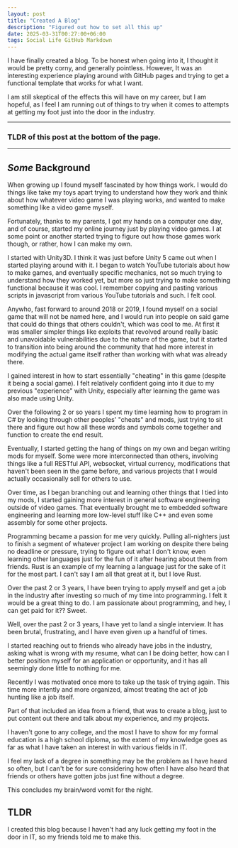 ```yaml
---
layout: post
title: "Created A Blog"
description: "Figured out how to set all this up"
date: 2025-03-31T00:27:00+06:00
tags: Social Life GitHub Markdown
---
```


I have finally created a blog. To be honest when going into it, I thought it would be pretty corny, and generally pointless.
However, It was an interesting experience playing around with GitHub pages and trying to get a functional template that works for what I want.

I am still skeptical of the effects this will have on my career, but I am hopeful, as I feel I am running out of things to try when it comes to attempts at getting my foot just into the door in the industry.

---
### TLDR of this post at the bottom of the page.

---

## *Some* Background

When growing up I found myself fascinated by how things work. I would do things like take my toys apart trying to understand how they work and think about how whatever video game I was playing works, and wanted to make something like a video game myself.

Fortunately, thanks to my parents, I got my hands on a computer one day, and of course, started my online journey just by playing video games. I at some point or another started trying to figure out how those games work though, or rather, how I can make my own.

I started with Unity3D. I think it was just before Unity 5 came out when I started playing around with it. I began to watch YouTube tutorials about how to make games, and eventually specific mechanics, not so much trying to understand how they worked yet, but more so just trying to make something functional because it was cool. I remember copying and pasting various scripts in javascript from various YouTube tutorials and such. I felt cool.

Anywho, fast forward to around 2018 or 2019, I found myself on a social game that will not be named here, and I would run into people on said game that could do things that others couldn't, which was cool to me.
At first it was smaller simpler things like exploits that revolved around really basic and unavoidable vulnerabilities due to the nature of the game,  but it started to transition into being around the community that had more interest in modifying the actual game itself rather than working with what was already there.

I gained interest in how to start essentially "cheating" in this game (despite it being a social game). I felt relatively confident going into it due to my previous "experience" with Unity, especially after learning the game was also made using Unity.

Over the following 2 or so years I spent my time learning how to program in C# by looking through other peoples' "cheats" and mods, just trying to sit there and figure out how all these words and symbols come together and function to create the end result.

Eventually, I started getting the hang of things on my own and began writing mods for myself. Some were more interconnected than others, involving things like a full RESTful API, websocket, virtual currency, modifications that haven't been seen in the game before, and various projects that I would actually occasionally sell for others to use.

Over time, as I began branching out and learning other things that I tied into my mods, I started gaining more interest in general software engineering outside of video games. 
That eventually brought me to embedded software engineering and learning more low-level stuff like C++ and even some assembly for some other projects.

Programming became a passion for me very quickly. Pulling all-nighters just to finish a segment of whatever project I am working on despite there being no deadline or pressure, trying to figure out what I don't know, even learning other languages just for the fun of it after hearing about them from friends. Rust is an example of my learning a language just for the sake of it for the most part. I can't say I am all that great at it, but I love Rust.

Over the past 2 or 3 years, I have been trying to apply myself and get a job in the industry after investing so much of my time into programming. I felt it would be a great thing to do. I am passionate about programming, and hey, I can get paid for it?? Sweet.

Well, over the past 2 or 3 years, I have yet to land a single interview. It has been brutal, frustrating, and I have even given up a handful of times.

I started reaching out to friends who already have jobs in the industry, asking what is wrong with my resume, what can I be doing better, how can I better position myself for an application or opportunity, and it has all seemingly done little to nothing for me.

Recently I was motivated once more to take up the task of trying again. This time more intently and more organized, almost treating the act of job hunting like a job itself.

Part of that included an idea from a friend, that was to create a blog, just to put content out there and talk about my experience, and my projects.

I haven't gone to any college, and the most I have to show for my formal education is a high school diploma, so the extent of my knowledge goes as far as what I have taken an interest in with various fields in IT.

I feel my lack of a degree in something may be the problem as I have heard so often, but I can't be for sure considering how often I have also heard that friends or others have gotten jobs just fine without a degree.

This concludes my brain/word vomit for the night.



## TLDR

I created this blog because I haven't had any luck getting my foot in the door in IT, so my friends told me to make this.

